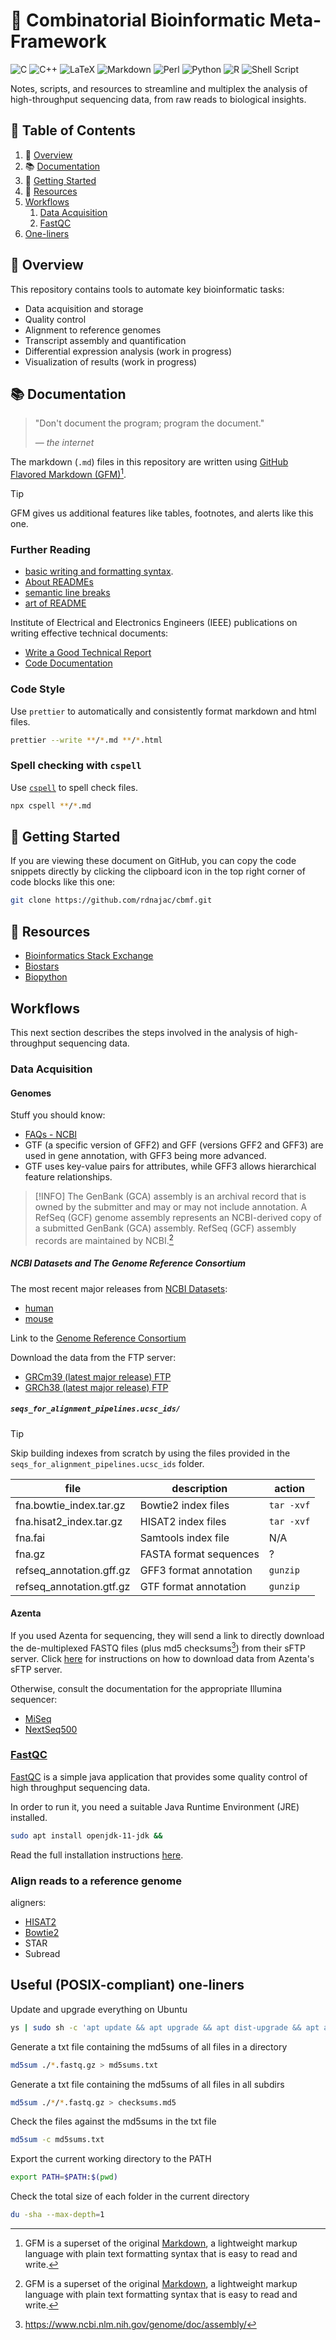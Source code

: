 # 🧬 Combinatorial Bioinformatic Meta-Framework

![C](https://img.shields.io/badge/c-%2300599C.svg?style=for-the-badge&logo=c&logoColor=white)
![C++](https://img.shields.io/badge/c++-%2300599C.svg?style=for-the-badge&logo=c%2B%2B&logoColor=white)
![LaTeX](https://img.shields.io/badge/latex-%23008080.svg?style=for-the-badge&logo=latex&logoColor=white)
![Markdown](https://img.shields.io/badge/markdown-%23000000.svg?style=for-the-badge&logo=markdown&logoColor=white)
![Perl](https://img.shields.io/badge/perl-%2339457E.svg?style=for-the-badge&logo=perl&logoColor=white)
![Python](https://img.shields.io/badge/python-3670A0?style=for-the-badge&logo=python&logoColor=ffdd54)
![R](https://img.shields.io/badge/r-%23276DC3.svg?style=for-the-badge&logo=r&logoColor=white)
![Shell Script](https://img.shields.io/badge/shell_script-%23121011.svg?style=for-the-badge&logo=gnu-bash&logoColor=white)

Notes, scripts, and resources to streamline and multiplex the analysis of
high-throughput sequencing data, from raw reads to biological insights.

## 📖 Table of Contents

1. 🔭 [Overview](#-overview)
2. 📚 [Documentation](#-documentation)
3. 🚀 [Getting Started](#-getting-started)
4. 📑 [Resources](#-resources)
5. [Workflows](#workflows)
   1. [Data Acquisition](#data-acquisition)
   2. [FastQC](#fastqc)
6. [One-liners](#useful-posix-compliant-one-liners)

## 🔭 Overview

This repository contains tools to automate key bioinformatic tasks:

- Data acquisition and storage
- Quality control
- Alignment to reference genomes
- Transcript assembly and quantification
- Differential expression analysis (work in progress)
- Visualization of results (work in progress)

## 📚 Documentation

> "Don't document the program; program the document."
>
> — _the internet_

The markdown (`.md`) files in this repository are written using
[GitHub Flavored Markdown \(GFM\)](https://github.github.com/gfm/)[^1].

> [!TIP]
> GFM gives us additional features like tables, footnotes, and alerts like this one.

### Further Reading

- [basic writing and formatting syntax](https://docs.github.com/en/github/writing-on-github/basic-writing-and-formatting-syntax).
- [About READMEs](https://docs.github.com/en/repositories/managing-your-repositorys-settings-and-features/customizing-your-repository/about-readmes)
- [semantic line breaks](https://sembr.org/)
- [art of README](https://github.com/hackergrrl/art-of-readme)

Institute of Electrical and Electronics Engineers (IEEE)
publications on writing effective technical documents:

- [Write a Good Technical Report](https://ieeexplore.ieee.org/document/6448763)
- [Code Documentation](https://ieeexplore.ieee.org/abstract/document/5484109)

### Code Style

Use `prettier` to automatically and consistently format markdown and html files.

```sh
prettier --write **/*.md **/*.html
```

### Spell checking with `cspell`

Use [`cspell`](https://cspell.org/) to spell check files.

```sh
npx cspell **/*.md
```

## 🚀 Getting Started

If you are viewing these document on GitHub, you can copy the code snippets directly
by clicking the clipboard icon in the top right corner of code blocks like this one:

```sh
git clone https://github.com/rdnajac/cbmf.git
```

## 📑 Resources

- [Bioinformatics Stack Exchange](https://bioinformatics.stackexchange.com/)
- [Biostars](https://www.biostars.org/)
- [Biopython](https://biopython.org/)

## Workflows

This next section describes the steps involved in the analysis
of high-throughput sequencing data.

### Data Acquisition

#### Genomes

Stuff you should know:

- [FAQs - NCBI](https://ncbi.nlm.nih.gov/datasets/docs/v2/troubleshooting/faq/)
- GTF (a specific version of GFF2) and GFF (versions GFF2 and GFF3) are used in
  gene annotation, with GFF3 being more advanced.
- GTF uses key-value pairs for
  attributes, while GFF3 allows hierarchical feature relationships.

> [!INFO]
> The GenBank (GCA) assembly is an archival record that is owned by the submitter
> and may or may not include annotation.
> A RefSeq (GCF) genome assembly represents an NCBI-derived copy of a
> submitted GenBank (GCA) assembly.
> RefSeq (GCF) assembly records are maintained by NCBI.[^1]

##### NCBI Datasets and The Genome Reference Consortium

The most recent major releases from [NCBI Datasets](https://www.ncbi.nlm.nih.gov/datasets):

- [human](https://www.ncbi.nlm.nih.gov/grc/human)
- [mouse](https://www.ncbi.nlm.nih.gov/grc/mouse)

Link to the [Genome Reference Consortium](https://www.ncbi.nlm.nih.gov/grc)

Download the data from the FTP server:

- [GRCm39 (latest major release) FTP](https://ftp.ncbi.nlm.nih.gov/genomes/all/GCA/000/001/635/GCA_000001635.9_GRCm39/)
- [GRCh38 (latest major release) FTP](https://ftp.ncbi.nlm.nih.gov/genomes/all/GCA/000/001/405/GCA_000001405.15_GRCh38/)

##### `seqs_for_alignment_pipelines.ucsc_ids/`

> [!TIP]
> Skip building indexes from scratch by using the files
> provided in the `seqs_for_alignment_pipelines.ucsc_ids` folder.

| file                     | description            | action     |
| ------------------------ | ---------------------- | ---------- |
| fna.bowtie_index.tar.gz  | Bowtie2 index files    | `tar -xvf` |
| fna.hisat2_index.tar.gz  | HISAT2 index files     | `tar -xvf` |
| fna.fai                  | Samtools index file    | N/A        |
| fna.gz                   | FASTA format sequences | ?          |
| refseq_annotation.gff.gz | GFF3 format annotation | `gunzip`   |
| refseq_annotation.gtf.gz | GTF format annotation  | `gunzip`   |

#### Azenta

If you used Azenta for sequencing, they will send a link to directly download
the de-multiplexed FASTQ files (plus md5 checksums[^2]) from their sFTP server.
Click [here](https://3478602.fs1.hubspotusercontent-na1.net/hubfs/3478602/13012-M%26G%200222%20sFTP%20Guide-3.pdf)
for instructions on how to download data from Azenta's sFTP server.

Otherwise, consult the documentation for the appropriate Illumina sequencer:

- [MiSeq](https://support.illumina.com/sequencing/sequencing_instruments/miseq/documentation.html)
- [NextSeq500](https://support.illumina.com/sequencing/sequencing_instruments/nextseq-550/documentation.html)

### [FastQC](https://www.bioinformatics.babraham.ac.uk/projects/fastqc/)

[FastQC](https://github.com/s-andrews/FastQC) is a simple java application
that provides some quality control of high throughput sequencing data.

In order to run it, you need a suitable Java Runtime Environment (JRE) installed.

```sh
sudo apt install openjdk-11-jdk &&
```

Read the full installation instructions [here](https://raw.githubusercontent.com/s-andrews/FastQC/master/INSTALL.txt).

### Align reads to a reference genome

aligners:

- [HISAT2](https://daehwankimlab.github.io/hisat2/)
- [Bowtie2](http://bowtie-bio.sourceforge.net/bowtie2/index.shtml)
- STAR
- Subread

## Useful (POSIX-compliant) one-liners

Update and upgrade everything on Ubuntu

```sh
ys | sudo sh -c 'apt update && apt upgrade && apt dist-upgrade && apt autoremove && apt autoclean && apt clean'
```

Generate a txt file containing the md5sums of all files in a directory

```sh
md5sum ./*.fastq.gz > md5sums.txt
```

Generate a txt file containing the md5sums of all files in all subdirs

```sh
md5sum ./*/*.fastq.gz > checksums.md5
```

Check the files against the md5sums in the txt file

```sh
md5sum -c md5sums.txt
```

Export the current working directory to the PATH

```sh
export PATH=$PATH:$(pwd)
```

Check the total size of each folder in the current directory

```sh
du -sha --max-depth=1
```

<!-- Footnotes -->

[^1]:
    GFM is a superset of the original [Markdown](https://daringfireball.net/projects/markdown/syntax),
    a lightweight markup language with plain text formatting syntax that is easy to read and write.

[^2]: https://www.ncbi.nlm.nih.gov/genome/doc/assembly/
[^3]:
    The md5 checksum is a unique 32-character hexadecimal used to verify the
    integrity of the file during download or transfer. A checksum is computed for
    each file and changes if the file is modified. Read the original
    [RFC 1321](https://www.ietf.org/rfc/rfc1321.txt) for more information.
